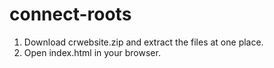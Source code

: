 # connect-roots
1. Download crwebsite.zip and extract the files at one place.
2. Open index.html in your browser.
